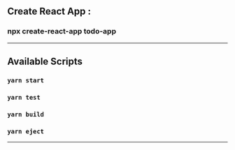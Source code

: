 ## Create React App :
### npx create-react-app todo-app

----------------------------------

## Available Scripts
### `yarn start`
### `yarn test`
### `yarn build`
### `yarn eject`

----------------------------------
